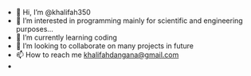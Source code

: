 - 👋 Hi, I’m @khalifah350
- 👀 I’m interested in programming mainly for scientific and engineering purposes...
- 🌱 I’m currently learning coding
- 💞️ I’m looking to collaborate on many projects in future
- 📫 How to reach me khalifahdangana@gmail.com
- 

<!---
khalifah350/khalifah350 is a ✨ special ✨ repository because its `README.md` (this file) appears on your GitHub profile.
You can click the Preview link to take a look at your changes.
--->
